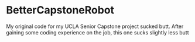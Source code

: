 # BetterCapstoneRobot
My original code for my UCLA Senior Capstone project sucked butt. After gaining some coding experience on the job, this one sucks slightly less butt
